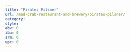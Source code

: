 ```yaml
---
title: "Pirates Pilsner"
url: /mad-crab-restaurant-and-brewery/pirates-pilsner/
category: 
style: 
abv: 0
ibu: 0
srm: 0
upc: 0
---
```



